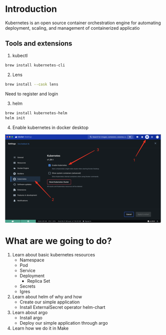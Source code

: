  # Introduction

 Kubernetes is an open source container orchestration engine for automating deployment, scaling, and management of containerized applicatio

 ## Tools and extensions

1. kubectl

``` bash
brew install kubernetes-cli
```
2. Lens

``` bash
brew install --cask lens
```
Need to register and login

3. helm

``` bash
brew install kubernetes-helm
helm init
```

4. Enable kubernetes in docker desktop

![Alt text](images/docker-enable.png?raw=true "Title")


# What are we going to do?

1. Learn about basic kubernetes resources
    * Namespace
    * Pod
    * Service
    * Deployment
        * Replica Set
    * Secrets
    * Igres
2. Learn about helm of why and how
    * Create our simple application
    * Install ExternalSecret operator helm-chart
3. Learn about argo
    * Install argo
    * Deploy our simple application through argo
4. Learn how we do it in Make
